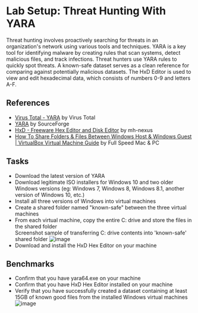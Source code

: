 # Lab Setup: Threat Hunting With YARA
Threat hunting involves proactively searching for threats in an organization's network using various tools and techniques. YARA is a key tool for identifying malware by creating rules that scan systems, detect malicious files, and track infections. Threat hunters use YARA rules to quickly spot threats. A known-safe dataset serves as a clean reference for comparing against potentially malicious datasets. The HxD Editor is used to view and edit hexadecimal data, which consists of numbers 0-9 and letters A-F.

## References
- [Virus Total - YARA](https://github.com/VirusTotal/yara/releases) by Virus Total
- [YARA](https://sourceforge.net/projects/yara.mirror/) by SourceForge
- [HxD - Freeware Hex Editor and Disk Editor](https://mh-nexus.de/en/hxd/) by mh-nexus
- [How To Share Folders & Files Between Windows Host & Windows Guest | VirtualBox Virtual Machine Guide](https://www.youtube.com/watch?v=HbLQnUVEHuE) by Full Speed Mac & PC


## Tasks
- Download the latest version of YARA
- Download legitimate ISO installers for Windows 10 and two older Windows versions (eg: Windows 7, Windows 8, Windows 8.1, another version of Windows 10, etc.)
- Install all three versions of Windows into virtual machines
- Create a shared folder named "known-safe" between the three virtual machines
- From each virtual machine, copy the entire C: drive and store the files in the shared folder
  <br/> Screenshot sample of transferring C: drive contents into 'known-safe' shared folder
  ![image](https://github.com/user-attachments/assets/e6d80076-9e90-4765-97c2-4b42f87f7012)
- Download and install the HxD Hex Editor on your machine

## Benchmarks
- Confirm that you have yara64.exe on your machine
- Confirm that you have HxD Hex Editor installed on your machine
- Verify that you have successfully created a dataset containing at least 15GB of known good files from the installed Windows virtual machines <br/>
  ![image](https://github.com/user-attachments/assets/50cc60e3-7e3f-4ac3-af1f-59792755af5d)

